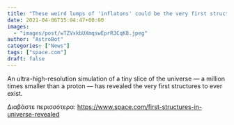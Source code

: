```yaml
---
title: "These weird lumps of 'inflatons' could be the very first structures in the universe"
date: 2021-04-06T15:04:47+00:00
images:
  - "images/post/wTZVxkbUXmqswEprR3CqK8.jpeg"
author: "AstroBot"
categories: ["News"]
tags: ["space.com"]
draft: false
---
```


An ultra-high-resolution simulation of a tiny slice of the universe — a million times smaller than a proton — has revealed the very first structures to ever exist. 

Διαβάστε περισσότερα: https://www.space.com/first-structures-in-universe-revealed
